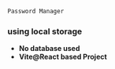 ```bash
Password Manager
```
### using local storage

- **No database used**
- **Vite@React based Project** 